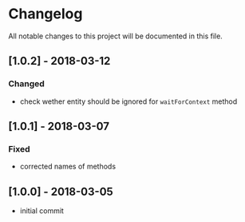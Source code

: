 # Changelog
All notable changes to this project will be documented in this file.

## [1.0.2] - 2018-03-12

### Changed
- check wether entity should be ignored for `waitForContext` method

## [1.0.1] - 2018-03-07

### Fixed
- corrected names of methods


## [1.0.0] - 2018-03-05

- initial commit